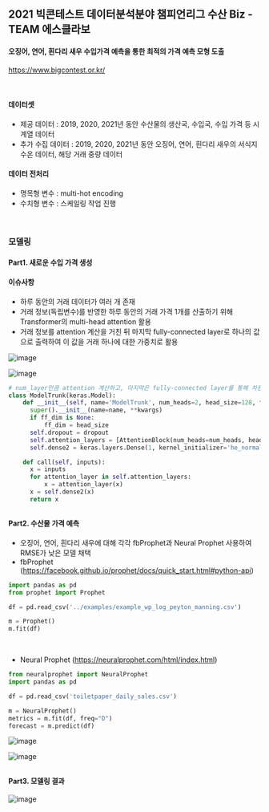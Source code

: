 ## 2021 빅콘테스트 데이터분석분야 챔피언리그 수산 Biz - TEAM 에스클라보

#### 오징어, 연어, 흰다리 새우 수입가격 예측을 통한 최적의 가격 예측 모형 도출
https://www.bigcontest.or.kr/

</br>



#### 데이터셋
- 제공 데이터 : 2019, 2020, 2021년 동안 수산물의 생산국, 수입국, 수입 가격 등 시계열 데이터
- 추가 수집 데이터 : 2019, 2020, 2021년 동안 오징어, 연어, 흰다리 새우의 서식지 수온 데이터, 해당 거래 중량 데이터

#### 데이터 전처리 
- 명목형 변수 : multi-hot encoding
- 수치형 변수 : 스케일링 작업 진행

</br>

### 모델링
#### Part1. 새로운 수입 가격 생성

#### 이슈사항
- 하루 동안의 거래 데이터가 여러 개 존재
- 거래 정보(독립변수)를 반영한 하루 동안의 거래 가격 1개를 산출하기 위해 Transformer의 multi-head attention 활용
- 거래 정보를 attention 계산을 거친 뒤 마지막 fully-connected layer로 하나의 값으로 출력하여 이 값을 거래 하나에 대한 가중치로 활용

![image](https://user-images.githubusercontent.com/60679596/147020781-86360397-3e0b-4260-84ce-95b11fedf3d4.png)

![image](https://user-images.githubusercontent.com/60679596/147020826-fa5b92c7-5596-45c7-add5-14b75a833140.png)
</br>

```python
# num_layer만큼 attention 계산하고, 마지막은 fully-connected layer를 통해 차원 축소하여 하나의 값으로 계산하여 이를 거래 하나에 대한 가중치로 활용
class ModelTrunk(keras.Model):
    def __init__(self, name='ModelTrunk', num_heads=2, head_size=128, ff_dim=None, num_layers=10, dropout=0, **kwargs):
      super().__init__(name=name, **kwargs)
      if ff_dim is None:
          ff_dim = head_size
      self.dropout = dropout
      self.attention_layers = [AttentionBlock(num_heads=num_heads, head_size=head_size, ff_dim=ff_dim, dropout=dropout) for _ in range(num_layers)]
      self.dense2 = keras.layers.Dense(1, kernel_initializer='he_normal')

    def call(self, inputs):
      x = inputs
      for attention_layer in self.attention_layers:
          x = attention_layer(x)
      x = self.dense2(x)
      return x
```

##
#### Part2. 수산물 가격 예측

- 오징어, 연어, 흰다리 새우에 대해 각각 fbProphet과 Neural Prophet 사용하여 RMSE가 낮은 모델 채택
- fbProphet (https://facebook.github.io/prophet/docs/quick_start.html#python-api)
```python
import pandas as pd
from prophet import Prophet

df = pd.read_csv('../examples/example_wp_log_peyton_manning.csv')

m = Prophet()
m.fit(df)

```
</br>

- Neural Prophet (https://neuralprophet.com/html/index.html)
```python
from neuralprophet import NeuralProphet
import pandas as pd

df = pd.read_csv('toiletpaper_daily_sales.csv')

m = NeuralProphet()
metrics = m.fit(df, freq="D")
forecast = m.predict(df)
```



![image](https://user-images.githubusercontent.com/60679596/147020998-22367c04-1115-4de2-80ad-49728fe0fbe8.png)

![image](https://user-images.githubusercontent.com/60679596/147021019-7b25d831-c0e9-4d43-a970-3d664a7e018f.png)

## 

#### Part3. 모델링 결과 


![image](https://user-images.githubusercontent.com/60679596/147021356-3449e8a0-3ef9-4f36-b6ce-99a23e2cc76c.png)


